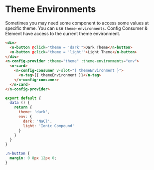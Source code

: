 # Theme Environments

Sometimes you may need some component to access some values at specific theme. You can use `theme-environments`. Config Consumer & Element have access to the current theme environment.

```html
<div>
  <n-button @click="theme = 'dark'">Dark Theme</n-button>
  <n-button @click="theme = 'light'">Light Theme</n-button>
</div>
<n-config-provider :theme="theme" :theme-environments="env">
  <n-card>
    <n-config-consumer v-slot="{ themeEnvironment }">
      <n-tag>{{ themeEnvironment }}</n-tag>
    </n-config-consumer>
  </n-card>
</n-config-provider>
```

```js
export default {
  data () {
    return {
      theme: 'dark',
      env: {
        dark: 'NaCl',
        light: 'Ionic Compound'
      }
    }
  }
}
```

```css
.n-button {
  margin: 0 8px 12px 0;
}
```
